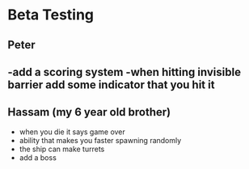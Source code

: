 # Beta Testing

## Peter
-add a scoring system
-when hitting invisible barrier add some indicator that you hit it
-

## Hassam (my 6 year old brother)
- when you die it says game over
- ability that makes you faster spawning randomly
- the ship can make turrets
- add a boss